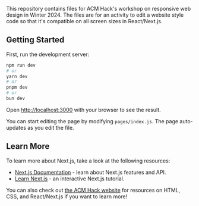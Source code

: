 This repository contains files for ACM Hack's workshop on responsive web design in Winter 2024. The files are for an activity to edit a website style code so that it's compatible on all screen sizes in React/Next.js.

## Getting Started

First, run the development server:

```bash
npm run dev
# or
yarn dev
# or
pnpm dev
# or
bun dev
```

Open [http://localhost:3000](http://localhost:3000) with your browser to see the result.

You can start editing the page by modifying `pages/index.js`. The page auto-updates as you edit the file.

## Learn More

To learn more about Next.js, take a look at the following resources:

- [Next.js Documentation](https://nextjs.org/docs) - learn about Next.js features and API.
- [Learn Next.js](https://nextjs.org/learn) - an interactive Next.js tutorial.

You can also check out [the ACM Hack website](https://hack.acmucsd.com/hack-school) for resources on HTML, CSS, and React/Next.js if you want to learn more!
